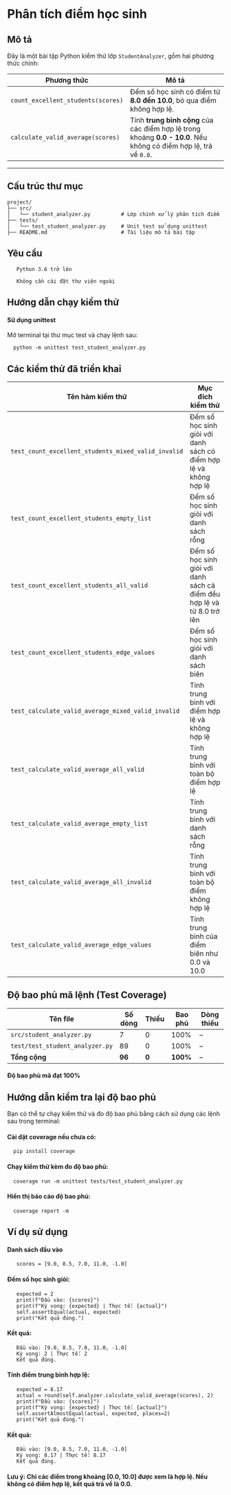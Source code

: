 # Phân tích điểm học sinh

## Mô tả

Đây là một bài tập Python kiểm thử lớp `StudentAnalyzer`, gồm hai phương thức chính:

| Phương thức                            | Mô tả                                                                 |
|----------------------------------------|------------------------------------------------------------------------|
| `count_excellent_students(scores)`     | Đếm số học sinh có điểm từ **8.0 đến 10.0**, bỏ qua điểm không hợp lệ. |
| `calculate_valid_average(scores)`      | Tính **trung bình cộng** của các điểm hợp lệ trong khoảng **0.0 - 10.0**. Nếu không có điểm hợp lệ, trả về `0.0`. |

---

## Cấu trúc thư mục

```plaintext
project/
├── src/
│   └── student_analyzer.py          # Lớp chính xử lý phân tích điểm
├── tests/
│   └── test_student_analyzer.py     # Unit test sử dụng unittest
├── README.md                        # Tài liệu mô tả bài tập
```

## Yêu cầu
```
   Python 3.6 trở lên

   Không cần cài đặt thư viện ngoài
```
## Hướng dẫn chạy kiểm thử
#### Sử dụng unittest
Mở terminal tại thư mục test và chạy lệnh sau:

      python -m unittest test_student_analyzer.py

## Các kiểm thử đã triển khai

|               Tên hàm kiểm thử                      |               Mục đích kiểm thử                  |
| --------------------------------------------------- | ------------------------------------------------ |
| `test_count_excellent_students_mixed_valid_invalid` | Đếm số học sinh giỏi với danh sách có điểm hợp lệ và không hợp lệ                 |
| `test_count_excellent_students_empty_list`          | Đếm số học sinh giỏi với danh sách rỗng          |                         
| `test_count_excellent_students_all_valid`           | Đếm số học sinh giỏi với danh sách cả điểm đều hợp lệ và từ 8.0 trở lên               |
| `test_count_excellent_students_edge_values`         | Đếm số học sinh giỏi với danh sách biên          |
| `test_calculate_valid_average_mixed_valid_invalid`  | Tính trung bình với điểm hợp lệ và không hợp lệ  |
| `test_calculate_valid_average_all_valid`            | Tính trung bình với toàn bộ điểm hợp lệ          |
| `test_calculate_valid_average_empty_list`           | Tính trung bình với danh sách rỗng               |
| `test_calculate_valid_average_all_invalid`          | Tính trung bình với toàn bộ điểm không hợp lệ    |
| `test_calculate_valid_average_edge_values`          | Tính trung bình của điểm biên như 0.0 và 10.0    |

## Độ bao phủ mã lệnh (Test Coverage)
| Tên file                        | Số dòng | Thiếu | Bao phủ  | Dòng thiếu |
| ------------------------------- | ------- | ----- | -------- | ---------- |
| `src/student_analyzer.py`       | 7       | 0     | 100%     | –          |
| `test/test_student_analyzer.py` | 89      | 0     | 100%     | –          |
| **Tổng cộng**                   | **96**  | **0** | **100%** | –          |

#### Độ bao phủ mã đạt 100%



## Hướng dẫn kiểm tra lại độ bao phủ
   Bạn có thể tự chạy kiểm thử và đo độ bao phủ bằng cách sử dụng các lệnh sau trong terminal:

#### Cài đặt coverage nếu chưa có:
      pip install coverage

#### Chạy kiểm thử kèm đo độ bao phủ:
      coverage run -m unittest tests/test_student_analyzer.py

#### Hiển thị báo cáo độ bao phủ:
      coverage report -m

## Ví dụ sử dụng
#### Danh sách đầu vào
```
   scores = [9.0, 8.5, 7.0, 11.0, -1.0]
```
#### Đếm số học sinh giỏi:
```     
   expected = 2
   print(f"Đầu vào: {scores}")
   print(f"Kỳ vọng: {expected} | Thực tế: {actual}")
   self.assertEqual(actual, expected)
   print("Kết quả đúng.")
 ``` 
   #### Kết quả: 
   ```
      Đầu vào: [9.0, 8.5, 7.0, 11.0, -1.0]
      Kỳ vọng: 2 | Thực tế: 2
      Kết quả đúng.
```
#### Tính điểm trung bình hợp lệ:
```
   expected = 8.17
   actual = round(self.analyzer.calculate_valid_average(scores), 2)
   print(f"Đầu vào: {scores}")
   print(f"Kỳ vọng: {expected} | Thực tế: {actual}")
   self.assertAlmostEqual(actual, expected, places=2)
   print("Kết quả đúng.")
```
#### Kết quả:
```
   Đầu vào: [9.0, 8.5, 7.0, 11.0, -1.0]
   Kỳ vọng: 8.17 | Thực tế: 8.17
   Kết quả đúng.
   ```
#### Lưu ý: Chỉ các điểm trong khoảng [0.0, 10.0] được xem là hợp lệ. Nếu không có điểm hợp lệ, kết quả trả về là 0.0.